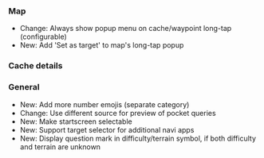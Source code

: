 ### Map
- Change: Always show popup menu on cache/waypoint long-tap (configurable)
- New: Add 'Set as target' to map's long-tap popup

### Cache details

### General
- New: Add more number emojis (separate category)
- Change: Use different source for preview of pocket queries
- New: Make startscreen selectable
- New: Support target selector for additional navi apps
- New: Display question mark in difficulty/terrain symbol, if both difficulty and terrain are unknown
